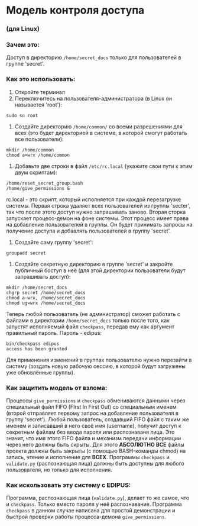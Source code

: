 # Модель контроля доступа
### (для Linux)

### Зачем это:
Доступ в директорию `/home/secret_docs` только для пользователей в группе 'secret'.

### Как это использовать:
1. Откройте терминал 
1. Переключитесь на пользователя-администратора (в Linux он называется 'root'):
  
  ```
  sudo su root
  ```

1. Создайте директорию `/home/common/` со всеми разрешениями для всех (это будет директорией в системе, в которой смогут работать все пользователи):
  
  ```
  mkdir /home/common
  chmod a+wrx /home/common
  ```

1. Добавьте две строки в файл `/etc/rc.local` (укажите свои пути к этим двум скриптам):
  
  ```
  /home/reset_secret_group.bash
  /home/give_permissions &
  ```
  
  rc.local - это скрипт, который исполняется при каждой перезагрузке системы.
  Первая строка удаляет всех пользователей из группы 'secter', так что после этого доступ нужно запрашивать заново.
  Вторая сторка запускает процесс-демон на фоне системы. Этот процесс имеет права на добавление пользователей в группы. Он будет принимать запросы на получение доступа и добавлять пользователей в группу 'secret'.
  
1. Создайте саму группу 'secret':

  ```
  groupadd secret
  ```

1. Создайте секретную директорию в группе 'secret' и закройте публичный боступ в неё (для этой директории пользователи будут запрашивать доступ):
  
  ```
  mkdir /home/secret_docs
  chgrp secret /home/secret_docs
  chmod a-wrx, /home/secret_docs
  chmod ug=wrx /home/secret_docs
  ```

Теперь любой пользователь (не администратор) сможет работать с файлами в директории `/home/secret_docs` только после того, как запустят исполняемый файл `checkpass`, передав ему как аргумент правильный пароль.
Пароль - edipus:
```
bin/checkpass edipus
access has been granted
```
Для применения изменений в группах пользователю нужно перезайти в систему (зоздать новую рабочую сессию, в которой будут загружены уже обновлённые группы).

### Как защитить модель от взлома:
Процессы `give_permissions` и `checkpass` обмениваются данными через специальный файл FIFO (FIrst In First Out) со специальным именем (второй отправляет первому запрос на добавление пользователя в группу 'secret'). Любой пользователь, создавший FIFO файл с таким же именем и записавший в него своё имя (username), получит доступ к секретным файлам без ввода пароля или распознаваня лица. Это значит, что имя этого FIFO файла и механизм передачи информации через него должны быть скрыты. Для этого **АБСОЛЮТНО ВСЕ** файлы проекта должны быть закрыты (с помощью BASH-команды chmod) на запись, чтение и исполнение для **ВСЕХ**. Программы `checkpass` и `validate.py` (распознающая лица) должны быть доступны для любого пользователя, но только для исполнения.

### Как искользовать эту систему с EDIPUS:
Программа, распознающая лица (`validate.py`), делает то же самое, что и `checkpass`. Только вместо пароля у неё распознавание. Программа `checkpass` в данном случае написана для простой демонстрации и быстрой проверки работы процесса-демона `give_permissions`.
